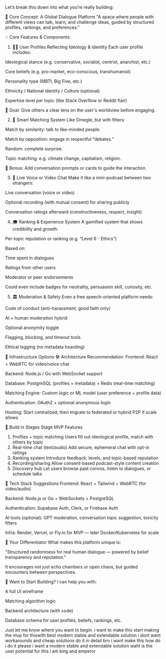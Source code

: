 Let’s break this down into what you’re really building:

🧠 Core Concept: A Global Dialogue Platform
"A space where people with different views can talk, learn, and challenge ideas, guided by structured profiles, rankings, and preferences."

💡 Core Features & Components
1. 🧑‍💼 User Profiles Reflecting Ideology & Identity
Each user profile includes:

Ideological stance (e.g. conservative, socialist, centrist, anarchist, etc.)

Core beliefs (e.g. pro-market, eco-conscious, transhumanist)

Personality type (MBTI, Big Five, etc.)

Ethnicity / National identity / Culture (optional)

Expertise level per topic (like Stack Overflow or Reddit flair)

🔹 Goal: Give others a clear lens on the user's worldview before engaging.

2. 🧭 Smart Matching System
Like Omegle, but with filters:

Match by similarity: talk to like-minded people.

Match by opposition: engage in respectful “debates.”

Random: complete surprise.

Topic matching: e.g. climate change, capitalism, religion.

🔹 Bonus: Add conversation prompts or cards to guide the interaction.

3. 🎤 Live Voice or Video Chat
Make it like a mini-podcast between two strangers:

Live conversation (voice or video)

Optional recording (with mutual consent) for sharing publicly

Conversation ratings afterward (constructiveness, respect, insight)

4. 🎓 Ranking & Experience System
A gamified system that shows credibility and growth:

Per-topic reputation or ranking (e.g. “Level 6 - Ethics”)

Based on:

Time spent in dialogues

Ratings from other users

Moderator or peer endorsements

Could even include badges for neutrality, persuasion skill, curiosity, etc.

5. 🏛️ Moderation & Safety
Even a free speech-oriented platform needs:

Code of conduct (anti-harassment, good faith only)

AI + human moderation hybrid

Optional anonymity toggle

Flagging, blocking, and timeout tools

Ethical logging (no metadata hoarding)

🔧 Infrastructure Options
🛠️ Architecture Recommendation:
Frontend: React + WebRTC for video/voice chat

Backend: Node.js / Go with WebSocket support

Database: PostgreSQL (profiles + metadata) + Redis (real-time matching)

Matching Engine: Custom logic or ML model (user preference + profile data)

Authentication: OAuth2 + optional anonymous login

Hosting: Start centralized, then migrate to federated or hybrid P2P if scale allows

🧱 Build in Stages
Stage	MVP Features
1. Profiles + topic matching	Users fill out ideological profile, match with others by topic
2. Real-time chat (text/audio)	Add secure, ephemeral chat with opt-in ratings
3. Ranking system	Introduce feedback, levels, and topic-based reputation
4. Recording/sharing	Allow consent-based podcast-style content creation
5. Discovery hub	Let users browse past convos, listen to dialogues, or schedule talks

🧩 Tech Stack Suggestions
Frontend: React + Tailwind + WebRTC (for video/audio)

Backend: Node.js or Go + WebSockets + PostgreSQL

Authentication: Supabase Auth, Clerk, or Firebase Auth

AI tools (optional): GPT moderation, conversation topic suggestion, toxicity filters

Infra: Render, Vercel, or Fly.io for MVP — later Docker/Kubernetes for scale

🎯 Your Differentiator
What makes this platform unique is:

"Structured randomness for real human dialogue — powered by belief transparency and reputation."

It encourages not just echo chambers or open chaos, but guided encounters between perspectives.

🚀 Want to Start Building?
I can help you with:

A full UI wireframe

Matching algorithm logic

Backend architecture (with code)

Database schema for user profiles, beliefs, rankings, etc.

Just let me know where you want to begin. i want to make this start making the mvp for thiswith best modern stable and extendable solution i dont want workarounds and cheap solutions do it in detail bro i want make this how do i do it please i want a modern stable and extendable solution  waht is the user potential for this i am king and emperor